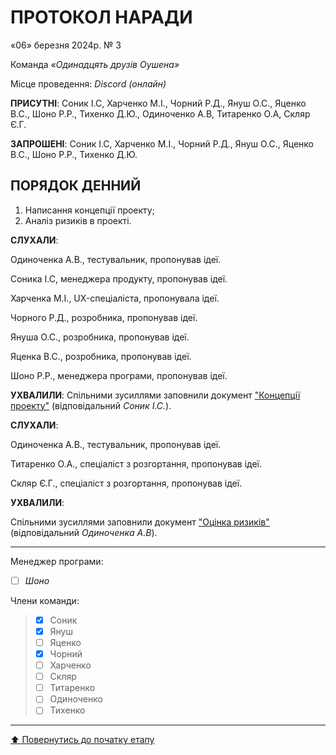 # ПРОТОКОЛ НАРАДИ

«06» березня 2024р. № 3

Команда *«Одинадцять друзів Оушена»*

Місце проведення: *Discord (онлайн)*


**ПРИСУТНІ**: Соник І.С, Харченко М.І., Чорний Р.Д., Януш О.С., Яценко В.С., Шоно Р.Р., Тихенко Д.Ю., Одиноченко А.В, Титаренко О.А, Скляр Є.Г.

**ЗАПРОШЕНІ**: Соник І.С, Харченко М.І., Чорний Р.Д., Януш О.С., Яценко В.С., Шоно Р.Р., Тихенко Д.Ю.

## ПОРЯДОК ДЕННИЙ

1. Написання концепції проекту;
2. Аналіз ризиків в проекті.

**СЛУХАЛИ**:

Одиноченка А.В., тестувальник, пропонував ідеї.

Соника І.С, менеджера продукту, пропонував ідеї.

Харченка М.І., UX-спеціаліста, пропонувала ідеї.

Чорного Р.Д., розробника, пропонував ідеї.

Януша О.С., розробника, пропонував ідеї.

Яценка В.С., розробника, пропонував ідеї.

Шоно Р.Р., менеджера програми, пропонував ідеї.

**УХВАЛИЛИ**:
Спільними зусиллями заповнили документ ["Концепції проекту"](/docs/1.Envisioning/%D0%9A%D0%BE%D0%BD%D1%86%D0%B5%D0%BF%D1%86%D1%96%D1%8F%20%D0%BF%D1%80%D0%BE%D0%B5%D0%BA%D1%82%D1%83.md)
(відповідальний *Соник І.С.*).

**СЛУХАЛИ**:

Одиноченка А.В., тестувальник, пропонував ідеї.

Титаренко О.А., спеціаліст з розгортання, пропонував ідеї.

Скляр Є.Г., спеціаліст з розгортання, пропонував ідеї.

**УХВАЛИЛИ**:

Спільними зусиллями заповнили документ ["Оцінка ризиків"](/docs/1.Envisioning/%D0%9E%D1%86%D1%96%D0%BD%D0%BA%D0%B0%20%D1%80%D0%B8%D0%B7%D0%B8%D0%BA%D1%96%D0%B2.md)
(відповідальний *Одиноченка А.В*).

---

Менеджер програми: 		
- [ ] *Шоно*

Члени команди:			

>- [x] Соник
>- [x] Януш
>- [ ] Яценко
>- [x] Чорний
>- [ ] Харченко
>- [ ] Скляр
>- [ ] Титаренко
>- [ ] Одиноченко
>- [ ] Тихенко

---
[:arrow_up: Повернутись до початку етапу](/docs/1.Envisioning/README.md)

